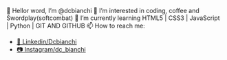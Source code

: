 👋 Hellor word, I’m @dcbianchi
👀 I’m interested in coding, coffee and Swordplay(softcombat)
🌱 I’m currently learning HTML5 | CSS3 | JavaScript | Python | GIT AND GITHUB
📫 How to reach me: 
  <UL>
    <li><a href= "https://www.linkedin.com/in/dcbianchi/" >👜 Linkedin/Dcbianchi </a></li>
    <li><a href= "https://www.instagram.com/dc_bianchi/"> 📷 Instagram/dc_bianchi </a></li>
  </UL>
